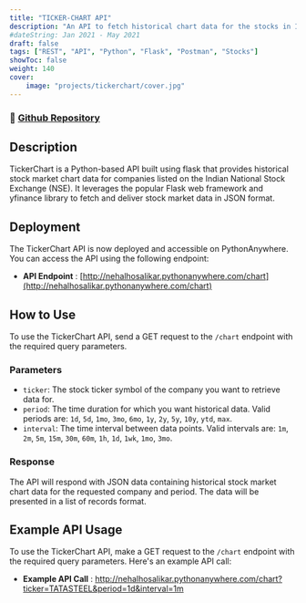 ```yaml
---
title: "TICKER-CHART API"
description: "An API to fetch historical chart data for the stocks in Indian National Stock Exchange. Hosted on pythonanywhere.com | Tech Stack: Flask, Python"
#dateString: Jan 2021 - May 2021
draft: false
tags: ["REST", "API", "Python", "Flask", "Postman", "Stocks"]
showToc: false
weight: 140
cover:
    image: "projects/tickerchart/cover.jpg"
--- 
```

### 🔗 [Github Repository](https://github.com/NehalH/TickerChart)

## Description
TickerChart is a Python-based API built using flask that provides historical stock market chart data for companies listed on the Indian National Stock Exchange (NSE). It leverages the popular Flask web framework and yfinance library to fetch and deliver stock market data in JSON format.

## Deployment

The TickerChart API is now deployed and accessible on PythonAnywhere. You can access the API using the following endpoint:

- **API Endpoint** : [http://nehalhosalikar.pythonanywhere.com/chart](http://nehalhosalikar.pythonanywhere.com/chart)

## How to Use

To use the TickerChart API, send a GET request to the `/chart` endpoint with the required query parameters.

### Parameters

- `ticker`: The stock ticker symbol of the company you want to retrieve data for.
- `period`: The time duration for which you want historical data. Valid periods are: `1d`, `5d`, `1mo`, `3mo`, `6mo`, `1y`, `2y`, `5y`, `10y`, `ytd`, `max`.
- `interval`: The time interval between data points. Valid intervals are: `1m`, `2m`, `5m`, `15m`, `30m`, `60m`, `1h`, `1d`, `1wk`, `1mo`, `3mo`.

### Response

The API will respond with JSON data containing historical stock market chart data for the requested company and period. The data will be presented in a list of records format.

## Example API Usage

To use the TickerChart API, make a GET request to the `/chart` endpoint with the required query parameters. Here's an example API call:

- **Example API Call** : http://nehalhosalikar.pythonanywhere.com/chart?ticker=TATASTEEL&period=1d&interval=1m
